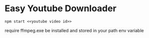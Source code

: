 # Easy Youtube Downloader

``` npm start <<youtube video id>> ```

require ffmpeg.exe be installed and stored in your path env variable